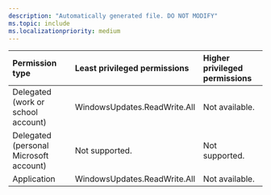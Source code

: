 ```yaml
---
description: "Automatically generated file. DO NOT MODIFY"
ms.topic: include
ms.localizationpriority: medium
---
```


|Permission type|Least privileged permissions|Higher privileged permissions|
|:---|:---|:---|
|Delegated (work or school account)|WindowsUpdates.ReadWrite.All|Not available.|
|Delegated (personal Microsoft account)|Not supported.|Not supported.|
|Application|WindowsUpdates.ReadWrite.All|Not available.|

